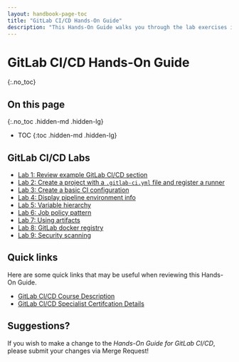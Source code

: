 ```yaml
---
layout: handbook-page-toc
title: "GitLab CI/CD Hands-On Guide"
description: "This Hands-On Guide walks you through the lab exercises in the GitLab CI/CD course."
---
```

# GitLab CI/CD Hands-On Guide
{:.no_toc}

## On this page
{:.no_toc .hidden-md .hidden-lg}

- TOC
{:toc .hidden-md .hidden-lg}

## GitLab CI/CD Labs
* [Lab 1: Review example GitLab CI/CD section](/handbook/customer-success/professional-services-engineering/education-services/gitlabcicdhandsonlab1.html)
* [Lab 2: Create a project with a `.gitlab-ci.yml` file and register a runner](/handbook/customer-success/professional-services-engineering/education-services/gitlabcicdhandsonlab2.html)
* [Lab 3: Create a basic CI configuration](/handbook/customer-success/professional-services-engineering/education-services/gitlabcicdhandsonlab3.html)
* [Lab 4: Display pipeline environment info](/handbook/customer-success/professional-services-engineering/education-services/gitlabcicdhandsonlab4.html)
* [Lab 5: Variable hierarchy](/handbook/customer-success/professional-services-engineering/education-services/gitlabcicdhandsonlab5.html)
* [Lab 6: Job policy pattern](/handbook/customer-success/professional-services-engineering/education-services/gitlabcicdhandsonlab6.html)
* [Lab 7: Using artifacts](/handbook/customer-success/professional-services-engineering/education-services/gitlabcicdhandsonlab7.html)
* [Lab 8: GitLab docker registry](/handbook/customer-success/professional-services-engineering/education-services/gitlabcicdhandsonlab8.html)
* [Lab 9: Security scanning](/handbook/customer-success/professional-services-engineering/education-services/gitlabcicdhandsonlab9.html)


## Quick links

Here are some quick links that may be useful when reviewing this Hands-On Guide.

* [GitLab CI/CD Course Description](https://about.gitlab.com/services/education/gitlab-ci/)
* [GitLab CI/CD Specialist Certifcation Details](https://about.gitlab.com/services/education/gitlab-cicd-specialist/)


## Suggestions?

If you wish to make a change to the *Hands-On Guide for GitLab CI/CD*, please submit your changes via Merge Request!
